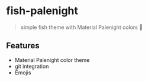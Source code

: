 # fish-palenight
> simple fish theme with Material Palenight colors 🐠

## Features
* Material Palenight color theme
* git integration
* Emojis
